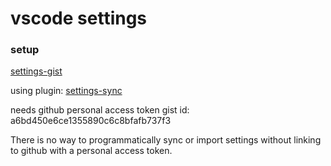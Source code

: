 # vscode settings

### setup

[settings-gist](https://gist.github.com/dfarrel1/a6bd450e6ce1355890c6c8bfafb737f3)

using plugin: [settings-sync](https://marketplace.visualstudio.com/items?itemName=Shan.code-settings-sync)

needs github personal access token
gist id: a6bd450e6ce1355890c6c8bfafb737f3


There is no way to programmatically sync or import settings without linking to github with a personal access token.